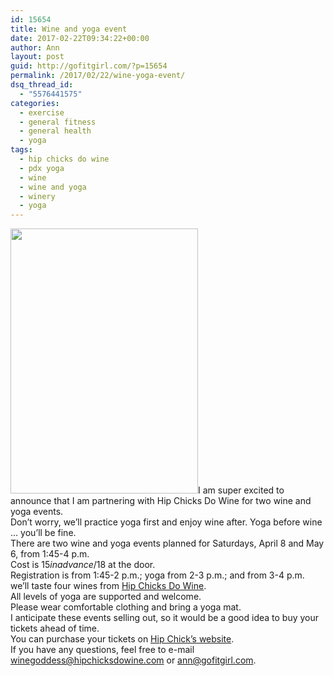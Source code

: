 ```yaml
---
id: 15654
title: Wine and yoga event
date: 2017-02-22T09:34:22+00:00
author: Ann
layout: post
guid: http://gofitgirl.com/?p=15654
permalink: /2017/02/22/wine-yoga-event/
dsq_thread_id:
  - "5576441575"
categories:
  - exercise
  - general fitness
  - general health
  - yoga
tags:
  - hip chicks do wine
  - pdx yoga
  - wine
  - wine and yoga
  - winery
  - yoga
---
```

<a href="http://gofitgirl.com/yoga-classes/hcdw-yoga-poster-png/" rel="attachment wp-att-15644"><img class="alignleft wp-image-15644" src="http://gofitgirl.com/wp-content/uploads/2014/06/HCDW-yoga-poster-PNG-212x300.png" width="300" height="424" /></a>I am super excited to announce that I am partnering with Hip Chicks Do Wine for two wine and yoga events.  
Don&#8217;t worry, we&#8217;ll practice yoga first and enjoy wine after. Yoga before wine &#8230; you&#8217;ll be fine.  
There are two wine and yoga events planned for Saturdays, April 8 and May 6, from 1:45-4 p.m.  
Cost is $15 in advance/$18 at the door.  
Registration is from 1:45-2 p.m.; yoga from 2-3 p.m.; and from 3-4 p.m. we&#8217;ll taste four wines from [Hip Chicks Do Wine](http://hipchicksdowine.com).  
All levels of yoga are supported and welcome.  
Please wear comfortable clothing and bring a yoga mat.  
I anticipate these events selling out, so it would be a good idea to buy your tickets ahead of time.  
You can purchase your tickets on [Hip Chick&#8217;s website](http://hipchicksdowine.com).  
If you have any questions, feel free to e-mail <winegoddess@hipchicksdowine.com> or <ann@gofitgirl.com>.